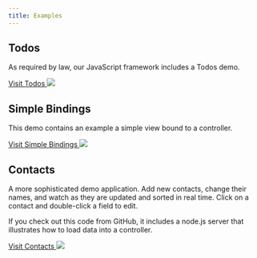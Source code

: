 ```yaml
---
title: Examples
---
```


## Todos

As required by law, our JavaScript framework includes a Todos demo.

<a href="/examples/todos/">Visit Todos
<img src="/images/screenshots/todos.png">
</a>

## Simple Bindings
This demo contains an example a simple view bound to a controller.

<a href="/examples/simple_bindings/">
Visit Simple Bindings
<img src="/images/screenshots/simple_bindings.png">
</a>

## Contacts

A more sophisticated demo application. Add new contacts, change their names, and watch as they are updated
and sorted in real time. Click on a contact and double-click a field to edit.

If you check out this code from GitHub, it includes a node.js server that illustrates how to load data
into a controller.


<a href="/examples/contacts/">
Visit Contacts
<img src="/images/screenshots/contacts.png">
</a>
